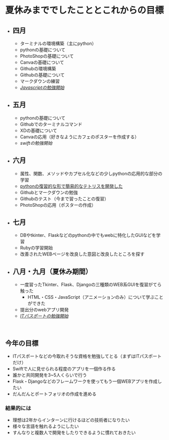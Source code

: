 # 夏休みまででしたこととこれからの目標<br>

- **四月**
    - 
    - ターミナルの環境構築（主にpython）
    - pythonの基礎について
    - PhotoShopの基礎について
    - Canvaの基礎について
    - Githubの環境構築
    - Githubの基礎について
    - マークダウンの練習
    - [*Javascriptの勉強開始*](https://www.amazon.co.jp/%E5%AD%90%E3%81%A9%E3%82%82%E3%81%8B%E3%82%89%E5%A4%A7%E4%BA%BA%E3%81%BE%E3%81%A7%E3%82%B9%E3%83%A9%E3%82%B9%E3%83%A9%E8%AA%AD%E3%82%81%E3%82%8B-JavaScript%E3%81%B5%E3%82%8A%E3%81%8C%E3%81%AAKids%E3%83%97%E3%83%AD%E3%82%B0%E3%83%A9%E3%83%9F%E3%83%B3%E3%82%B0-%E3%82%B2%E3%83%BC%E3%83%A0%E3%82%92%E4%BD%9C%E3%82%8A%E3%81%AA%E3%81%8C%E3%82%89%E6%A5%BD%E3%81%97%E3%81%8F%E5%AD%A6%E3%81%BC%E3%81%86-%E3%81%B5%E3%82%8A%E3%81%8C%E3%81%AA%E3%83%97%E3%83%AD%E3%82%B0%E3%83%A9%E3%83%9F%E3%83%B3%E3%82%B0%E3%82%B7%E3%83%AA%E3%83%BC%E3%82%BA-%E3%83%AA%E3%83%96%E3%83%AD%E3%83%AF%E3%83%BC%E3%82%AF%E3%82%B9/dp/4295007838/ref=asc_df_4295007838/?tag=jpgo-22&linkCode=df0&hvadid=342458612368&hvpos=&hvnetw=g&hvrand=2391652711949304177&hvpone=&hvptwo=&hvqmt=&hvdev=c&hvdvcmdl=&hvlocint=&hvlocphy=1009340&hvtargid=pla-844583608263&psc=1&th=1&psc=1)
- **五月**
    - 
    - pythonの基礎について
    - Githubでのターミナルコマンド
    - XDの基礎について
    - Canvaの応用（好きなようにカフェのポスターを作成する）
    - *swiftの勉強開始*
- **六月**
    - 
    - 属性、関数、メソッドやカプセル化などの少しpythonの応用的な部分の学習
    - [pythonの復習的な形で簡易的なテトリスを開発した](https://daeudaeu.com/tetris/#i-2)
    - Githubとマークダウンの勉強
    - Githubのテスト（今まで習ったことの復習）
    - PhotoShopの応用（ポスターの作成）
- **七月**
    - 
    - DBやtkinter、Flaskなどのpythonの中でもwebに特化したGUIなどを学習
    - Rubyの学習開始
    - 改善されたWEBページを改良した意図と改良したところを探す
- **八月・九月（夏休み期間）**
    - 
    - 一度習ったTkinter、Flask、Djangoの三種類のWEB系GUIを復習がてら触った
        - HTML・CSS・JavaScript（アニメーションのみ）について学ぶことができた
    - 提出分のwebアプリ開発
    - [*ITパスポートの勉強開始*](https://www.amazon.co.jp/%E4%BB%A4%E5%92%8C05%E5%B9%B4-%E3%82%A4%E3%83%A1%E3%83%BC%E3%82%B8%EF%BC%86%E3%82%AF%E3%83%AC%E3%83%90%E3%83%BC%E6%96%B9%E5%BC%8F%E3%81%A7%E3%82%88%E3%81%8F%E3%82%8F%E3%81%8B%E3%82%8B-%E6%A0%A2%E6%9C%A8%E5%85%88%E7%94%9F%E3%81%AEIT%E3%83%91%E3%82%B9%E3%83%9D%E3%83%BC%E3%83%88%E6%95%99%E5%AE%A4-%E6%83%85%E5%A0%B1%E5%87%A6%E7%90%86%E6%8A%80%E8%A1%93%E8%80%85%E8%A9%A6%E9%A8%93-%E6%A0%A2%E6%9C%A8/dp/4297131285/ref=asc_df_4297131285/?tag=jpgo-22&linkCode=df0&hvadid=622955539433&hvpos=&hvnetw=g&hvrand=12189803185270151963&hvpone=&hvptwo=&hvqmt=&hvdev=c&hvdvcmdl=&hvlocint=&hvlocphy=1009340&hvtargid=pla-1817778149982&psc=1&th=1&psc=1)

<br>

## 今年の目標
- ITパスポートなどの今取れそうな資格を勉強してとる（まずはITパスポートだけ）
- Swiftで人に見せられる程度のアプリを一個作る作る
- 誰かと共同開発を3~5人くらいで行う
- Flask・Djangoなどのフレームワークを使ってもう一個WEBアプリを作成したい
- だんだんとポートフォリオの作成を進める
### 結果的には
- 理想は2年からインターンに行けるほどの技術者になりたい
- 様々な言語を触れるようにしたい
- すんなりと複数人で開発をしたりできるように慣れておきたい